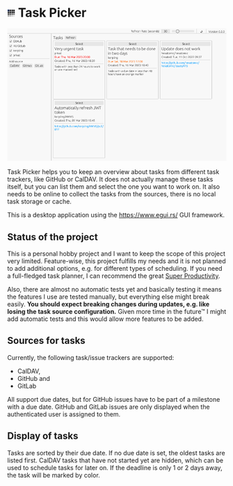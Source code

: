 # <img src="https://raw.githubusercontent.com/thomaskrause/task-picker/main/src/bin/taskpicker.png" height="18px" alt="Logo of Task Picker which is a list or rectangles arranged in a grid, representing the tasks">  Task Picker

![A screenshot of Task Picker with several example tasks shown](screenshot.png)

Task Picker helps you to keep an overview about tasks from different task
trackers, like GitHub or CalDAV. It does not actually manage these tasks itself,
but you can list them and select the one you want to work on. It also needs to
be online to collect the tasks from the sources, there is no local task storage
or cache.

This is a desktop application using the <https://www.egui.rs/> GUI framework.

## Status of the project

This is a personal hobby project and I want to keep the scope of this project
very limited. Feature-wise, this project fulfills my needs and it is not planned
to add additional options, e.g. for different types of scheduling. If you need a
full-fledged task planner, I can recommend the great [Super
Productivity](https://super-productivity.com/).

Also, there are almost no automatic tests yet and basically testing it means the
features I use are tested manually, but everything else might break easily.
**You should expect breaking changes during updates, e.g. like losing the task
source configuration.** Given more time in the future™ I might add automatic
tests and this would allow more features to be added.

## Sources for tasks

Currently, the following task/issue trackers are supported:

- CalDAV, 
- GitHub and 
- GitLab 

All support due dates, but for GitHub issues  have to be part of a milestone
with a due date. GitHub and GitLab issues are only displayed when the
authenticated user is assigned to them.

## Display of tasks

Tasks are sorted by their due date. If no due date is set, the oldest tasks are
listed first. CalDAV tasks that have not started yet are hidden, which can be
used to schedule tasks for later on. If the deadline is only 1 or 2 days away,
the task will be marked by color.

